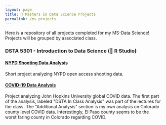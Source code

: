 ```yaml
---
layout: page
title: 📜 Masters in Data Science Projects
permalink: /ms_projects
---
```


Here is a repository of all projects completed for my MS-Data Science! Projects will be grouped by associated class.

### DSTA 5301 - Introduction to Data Science (🦏 R Studio)

#### [NYPD Shooting Data Analysis]({{site.url}}/ms_projects/dsta5301_shooting_analysis)
Short project analyzing NYPD open access shooting data.

#### [COVID-19 Data Analysis]({{site.url}}/ms_projects/dsta5301_covid_analysis)
Project analyzing John Hopkins University global COVID data. The first part of the analysis, labeled "DSTA In Class Analysis" was part of the lectures for the class. The "Additional Analysis" section is my own analysis on Colorado county level COVID data. Interestingly, El Paso county seems to be the worst faring county in Colorado regarding COVID.
